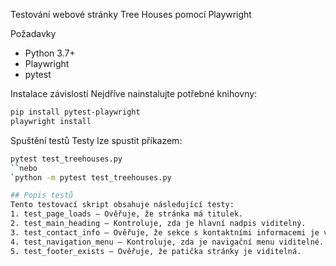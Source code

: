  Testování webové stránky Tree Houses pomocí Playwright

Požadavky
- Python 3.7+
- Playwright
- pytest

Instalace závislostí
Nejdříve nainstalujte potřebné knihovny:
```sh
pip install pytest-playwright
playwright install
```

 Spuštění testů
Testy lze spustit příkazem:
```sh
pytest test_treehouses.py
``nebo
`python -m pytest test_treehouses.py

## Popis testů
Tento testovací skript obsahuje následující testy:
1. test_page_loads – Ověřuje, že stránka má titulek.
2. test_main_heading – Kontroluje, zda je hlavní nadpis viditelný.
3. test_contact_info – Ověřuje, že sekce s kontaktními informacemi je viditelná.
4. test_navigation_menu – Kontroluje, zda je navigační menu viditelné.
5. test_footer_exists – Ověřuje, že patička stránky je viditelná.
